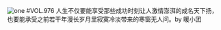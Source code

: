 ![one](http://image.wufazhuce.com/FkHO8YMsRA5dsxSKkVR6x5tLkBRV)
#VOL.976
人生不仅要能享受那些成功时刻让人激情澎湃的成名天下扬，也要能承受之前若干年漫长岁月里寂寞冷淡带来的寒窗无人问。by 暖小团